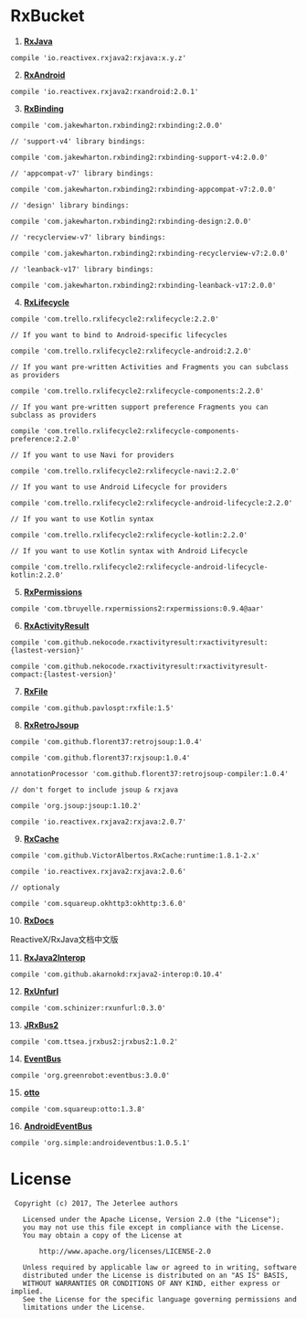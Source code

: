 # RxBucket

1. [**RxJava**](https://github.com/ReactiveX/RxJava)

`compile 'io.reactivex.rxjava2:rxjava:x.y.z'`

2. [**RxAndroid**](https://github.com/ReactiveX/RxAndroid)

`compile 'io.reactivex.rxjava2:rxandroid:2.0.1'`

3. [**RxBinding**](https://github.com/JakeWharton/RxBinding)

```
compile 'com.jakewharton.rxbinding2:rxbinding:2.0.0'

// 'support-v4' library bindings:

compile 'com.jakewharton.rxbinding2:rxbinding-support-v4:2.0.0'

// 'appcompat-v7' library bindings:

compile 'com.jakewharton.rxbinding2:rxbinding-appcompat-v7:2.0.0'

// 'design' library bindings:

compile 'com.jakewharton.rxbinding2:rxbinding-design:2.0.0'

// 'recyclerview-v7' library bindings:

compile 'com.jakewharton.rxbinding2:rxbinding-recyclerview-v7:2.0.0'

// 'leanback-v17' library bindings:

compile 'com.jakewharton.rxbinding2:rxbinding-leanback-v17:2.0.0'
```

4. [**RxLifecycle**](https://github.com/trello/RxLifecycle)

```
compile 'com.trello.rxlifecycle2:rxlifecycle:2.2.0'

// If you want to bind to Android-specific lifecycles

compile 'com.trello.rxlifecycle2:rxlifecycle-android:2.2.0'

// If you want pre-written Activities and Fragments you can subclass as providers

compile 'com.trello.rxlifecycle2:rxlifecycle-components:2.2.0'

// If you want pre-written support preference Fragments you can subclass as providers

compile 'com.trello.rxlifecycle2:rxlifecycle-components-preference:2.2.0'

// If you want to use Navi for providers

compile 'com.trello.rxlifecycle2:rxlifecycle-navi:2.2.0'

// If you want to use Android Lifecycle for providers

compile 'com.trello.rxlifecycle2:rxlifecycle-android-lifecycle:2.2.0'

// If you want to use Kotlin syntax

compile 'com.trello.rxlifecycle2:rxlifecycle-kotlin:2.2.0'

// If you want to use Kotlin syntax with Android Lifecycle

compile 'com.trello.rxlifecycle2:rxlifecycle-android-lifecycle-kotlin:2.2.0'
```

5. [**RxPermissions**](https://github.com/tbruyelle/RxPermissions)

`compile 'com.tbruyelle.rxpermissions2:rxpermissions:0.9.4@aar'`

6. [**RxActivityResult**](https://github.com/nekocode/RxActivityResult)

```
compile 'com.github.nekocode.rxactivityresult:rxactivityresult:{lastest-version}'

compile 'com.github.nekocode.rxactivityresult:rxactivityresult-compact:{lastest-version}'
```

7. [**RxFile**](https://github.com/pavlospt/RxFile)

`compile 'com.github.pavlospt:rxfile:1.5'`

8. [**RxRetroJsoup**](https://github.com/florent37/RxRetroJsoup)

```
compile 'com.github.florent37:retrojsoup:1.0.4'

compile 'com.github.florent37:rxjsoup:1.0.4'

annotationProcessor 'com.github.florent37:retrojsoup-compiler:1.0.4'

// don't forget to include jsoup & rxjava

compile 'org.jsoup:jsoup:1.10.2'

compile 'io.reactivex.rxjava2:rxjava:2.0.7'
```

9. [**RxCache**](https://github.com/VictorAlbertos/RxCache)

```
compile 'com.github.VictorAlbertos.RxCache:runtime:1.8.1-2.x'

compile 'io.reactivex.rxjava2:rxjava:2.0.6'

// optionaly

compile 'com.squareup.okhttp3:okhttp:3.6.0'
```

10. [**RxDocs**](https://github.com/mcxiaoke/RxDocs)

ReactiveX/RxJava文档中文版

11. [**RxJava2Interop**](https://github.com/akarnokd/RxJava2Interop)

`compile 'com.github.akarnokd:rxjava2-interop:0.10.4'`

12. [**RxUnfurl**](https://github.com/Schinizer/RxUnfurl)

`compile 'com.schinizer:rxunfurl:0.3.0'`

13. [**JRxBus2**](https://github.com/Jasonzhou613/JRxBus2)

`compile 'com.ttsea.jrxbus2:jrxbus2:1.0.2'`

14. [**EventBus**](https://github.com/greenrobot/EventBus)

`compile 'org.greenrobot:eventbus:3.0.0'`

15. [**otto**](https://github.com/square/otto)

`compile 'com.squareup:otto:1.3.8'`

16. [**AndroidEventBus**](https://github.com/hehonghui/AndroidEventBus)

`compile 'org.simple:androideventbus:1.0.5.1'`

# License

```
 Copyright (c) 2017, The Jeterlee authors 

   Licensed under the Apache License, Version 2.0 (the "License");
   you may not use this file except in compliance with the License.
   You may obtain a copy of the License at

       http://www.apache.org/licenses/LICENSE-2.0

   Unless required by applicable law or agreed to in writing, software
   distributed under the License is distributed on an "AS IS" BASIS,
   WITHOUT WARRANTIES OR CONDITIONS OF ANY KIND, either express or implied.
   See the License for the specific language governing permissions and
   limitations under the License.
```
